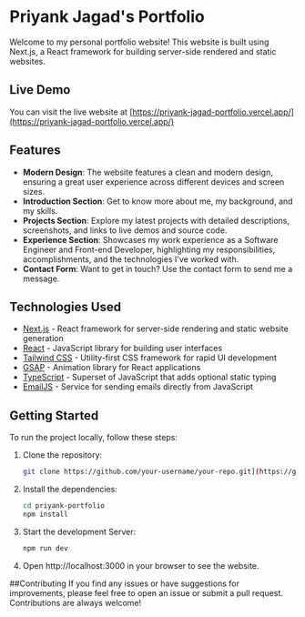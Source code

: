 # Priyank Jagad's Portfolio

Welcome to my personal portfolio website! This website is built using Next.js, a React framework for building server-side rendered and static websites.

## Live Demo

You can visit the live website at [https://priyank-jagad-portfolio.vercel.app/](https://priyank-jagad-portfolio.vercel.app/)

## Features

- **Modern Design**: The website features a clean and modern design, ensuring a great user experience across different devices and screen sizes.
- **Introduction Section**: Get to know more about me, my background, and my skills.
- **Projects Section**: Explore my latest projects with detailed descriptions, screenshots, and links to live demos and source code.
- **Experience Section**: Showcases my work experience as a Software Engineer and Front-end Developer, highlighting my responsibilities, accomplishments, and the technologies I've worked with.
- **Contact Form**: Want to get in touch? Use the contact form to send me a message.

## Technologies Used

- [Next.js](https://nextjs.org/) - React framework for server-side rendering and static website generation
- [React](https://reactjs.org/) - JavaScript library for building user interfaces
- [Tailwind CSS](https://tailwindcss.com/) - Utility-first CSS framework for rapid UI development
- [GSAP]([https://www.framer.com/motion/](https://gsap.com/)) - Animation library for React applications
- [TypeScript](https://www.typescriptlang.org/) - Superset of JavaScript that adds optional static typing
- [EmailJS](https://www.emailjs.com/) - Service for sending emails directly from JavaScript



## Getting Started

To run the project locally, follow these steps:

1. Clone the repository:

   ```bash
   git clone https://github.com/your-username/your-repo.git](https://github.com/priyank59/Priyank-Portfolio

2. Install the dependencies:
   ```bash
   cd priyank-portfolio
   npm install

3. Start the development Server:
   ```bash
   npm run dev

4. Open http://localhost:3000 in your browser to see the website.

##Contributing
If you find any issues or have suggestions for improvements, please feel free to open an issue or submit a pull request. Contributions are always welcome!
